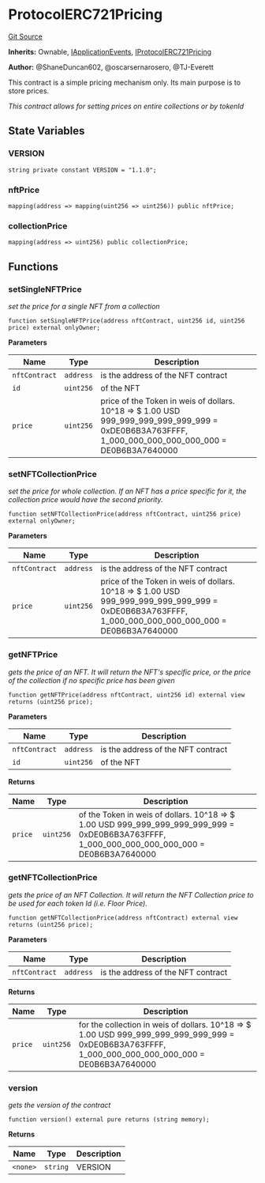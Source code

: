 # ProtocolERC721Pricing
[Git Source](https://github.com/thrackle-io/tron/blob/4f1430717249c90fcbde9d9572fe2ac92dc2c5d4/src/client/pricing/ProtocolERC721Pricing.sol)

**Inherits:**
Ownable, [IApplicationEvents](/src/common/IEvents.sol/interface.IApplicationEvents.md), [IProtocolERC721Pricing](/src/common/IProtocolERC721Pricing.sol/interface.IProtocolERC721Pricing.md)

**Author:**
@ShaneDuncan602, @oscarsernarosero, @TJ-Everett

This contract is a simple pricing mechanism only. Its main purpose is to store prices.

*This contract allows for setting prices on entire collections or by tokenId*


## State Variables
### VERSION

```solidity
string private constant VERSION = "1.1.0";
```


### nftPrice

```solidity
mapping(address => mapping(uint256 => uint256)) public nftPrice;
```


### collectionPrice

```solidity
mapping(address => uint256) public collectionPrice;
```


## Functions
### setSingleNFTPrice

*set the price for a single NFT from a collection*


```solidity
function setSingleNFTPrice(address nftContract, uint256 id, uint256 price) external onlyOwner;
```
**Parameters**

|Name|Type|Description|
|----|----|-----------|
|`nftContract`|`address`|is the address of the NFT contract|
|`id`|`uint256`|of the NFT|
|`price`|`uint256`|price of the Token in weis of dollars. 10^18 => $ 1.00 USD 999_999_999_999_999_999 = 0xDE0B6B3A763FFFF, 1_000_000_000_000_000_000 = DE0B6B3A7640000|


### setNFTCollectionPrice

*set the price for whole collection. If an NFT has a price
specific for it, the collection price would have the second priority.*


```solidity
function setNFTCollectionPrice(address nftContract, uint256 price) external onlyOwner;
```
**Parameters**

|Name|Type|Description|
|----|----|-----------|
|`nftContract`|`address`|is the address of the NFT contract|
|`price`|`uint256`|price of the Token in weis of dollars. 10^18 => $ 1.00 USD 999_999_999_999_999_999 = 0xDE0B6B3A763FFFF, 1_000_000_000_000_000_000 = DE0B6B3A7640000|


### getNFTPrice

*gets the price of an NFT. It will return the NFT's specific price, or the
price of the collection if no specific price has been given*


```solidity
function getNFTPrice(address nftContract, uint256 id) external view returns (uint256 price);
```
**Parameters**

|Name|Type|Description|
|----|----|-----------|
|`nftContract`|`address`|is the address of the NFT contract|
|`id`|`uint256`|of the NFT|

**Returns**

|Name|Type|Description|
|----|----|-----------|
|`price`|`uint256`|of the Token in weis of dollars. 10^18 => $ 1.00 USD 999_999_999_999_999_999 = 0xDE0B6B3A763FFFF, 1_000_000_000_000_000_000 = DE0B6B3A7640000|


### getNFTCollectionPrice

*gets the price of an NFT Collection. It will return the NFT Collection price to be used for each token Id (i.e. Floor Price).*


```solidity
function getNFTCollectionPrice(address nftContract) external view returns (uint256 price);
```
**Parameters**

|Name|Type|Description|
|----|----|-----------|
|`nftContract`|`address`|is the address of the NFT contract|

**Returns**

|Name|Type|Description|
|----|----|-----------|
|`price`|`uint256`|for the collection in weis of dollars. 10^18 => $ 1.00 USD 999_999_999_999_999_999 = 0xDE0B6B3A763FFFF, 1_000_000_000_000_000_000 = DE0B6B3A7640000|


### version

*gets the version of the contract*


```solidity
function version() external pure returns (string memory);
```
**Returns**

|Name|Type|Description|
|----|----|-----------|
|`<none>`|`string`|VERSION|


